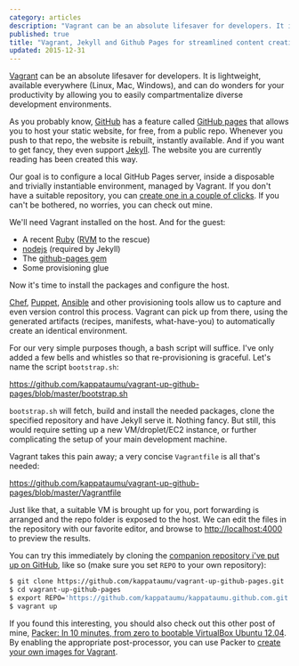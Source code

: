 ```yaml
---
category: articles
description: "Vagrant can be an absolute lifesaver for developers. It is lightweight, available everywhere (Linux, Mac, Windows), and can do wonders for your productivity by allowing you to easily compartmentalize diverse development environments."
published: true
title: "Vagrant, Jekyll and Github Pages for streamlined content creation"
updated: 2015-12-31
---
```


[Vagrant](https://www.vagrantup.com/) can be an absolute lifesaver for developers. It is lightweight, available everywhere (Linux, Mac, Windows), and can do wonders for your productivity by allowing you to easily compartmentalize diverse development environments.

As you probably know, [GitHub](https://github.com/) has a feature called [GitHub pages](https://pages.github.com/) that allows you to host your static website, for free, from a public repo. Whenever you push to that repo, the website is rebuilt, instantly available. And if you want to get fancy, they even support [Jekyll](http://jekyllrb.com/). The website you are currently reading has been created this way.

Our goal is to configure a local GitHub Pages server, inside a disposable and trivially instantiable environment, managed by Vagrant. If you don't have a suitable repository, you can [create one in a couple of clicks](https://pages.github.com/). If you can't be bothered, no worries, you can check out mine.

We'll need Vagrant installed on the host. And for the guest:

* A recent [Ruby](https://www.ruby-lang.org/en/) ([RVM](https://rvm.io/) to the rescue)
* [nodejs](http://nodejs.org/) (required by Jekyll)
* The [github-pages gem](https://github.com/github/pages-gem)
* Some provisioning glue

Now it's time to install the packages and configure the host.

[Chef](https://www.chef.io/), [Puppet](http://puppetlabs.com/), [Ansible](http://www.ansible.com/home) and other provisioning tools allow us to capture and even version control this process. Vagrant can pick up from there, using the generated artifacts (recipes, manifests, what-have-you) to automatically create an identical environment.

For our very simple purposes though, a bash script will suffice. I've only added a few bells and whistles so that re-provisioning is graceful. Let's name the script `bootstrap.sh`:

<script src='https://gitembed.com/https://github.com/kappataumu/vagrant-up-github-pages/blob/master/bootstrap.sh?lexer=bash'></script>
<noscript><a href='https://github.com/kappataumu/vagrant-up-github-pages/blob/master/bootstrap.sh'>https://github.com/kappataumu/vagrant-up-github-pages/blob/master/bootstrap.sh</a></noscript>

`bootstrap.sh` will fetch, build and install the needed packages, clone the specified repository and have Jekyll serve it. Nothing fancy. But still, this would require setting up a new VM/droplet/EC2 instance, or further complicating the setup of your main development machine.

Vagrant takes this pain away; a very concise `Vagrantfile` is all that's needed:

<script src='https://gitembed.com/https://github.com/kappataumu/vagrant-up-github-pages/blob/master/Vagrantfile?lexer=rb'></script>
<noscript><a href='https://github.com/kappataumu/vagrant-up-github-pages/blob/master/Vagrantfile'>https://github.com/kappataumu/vagrant-up-github-pages/blob/master/Vagrantfile</a></noscript>

Just like that, a suitable VM is brought up for you, port forwarding is arranged and the repo folder is exposed to the host. We can edit the files in the repository with our favorite editor, and browse to [http://localhost:4000](http://localhost:4000) to preview the results.

You can try this immediately by cloning the [companion repository i've put up on GitHub](https://github.com/kappataumu/vagrant-up-github-pages), like so (make sure you set `REPO` to your own repository):

```bash
$ git clone https://github.com/kappataumu/vagrant-up-github-pages.git
$ cd vagrant-up-github-pages
$ export REPO='https://github.com/kappataumu/kappataumu.github.com.git'
$ vagrant up
```

If you found this interesting, you should also check out this other post of mine, [Packer: In 10 minutes, from zero to bootable VirtualBox Ubuntu 12.04](http://kappataumu.com/articles/creating-an-Ubuntu-VM-with-packer.html). By enabling the appropriate post-processor, you can use Packer to [create your own images for Vagrant](https://www.packer.io/intro/getting-started/vagrant.html).

